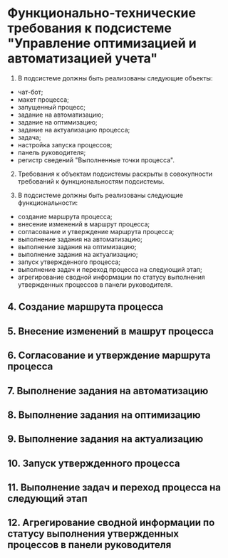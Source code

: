 # Функционально-технические требования к подсистеме "Управление оптимизацией и автоматизацией учета"

1. В подсистеме должны быть реализованы следующие объекты:
- чат-бот;
- макет процесса;
- запущенный процесс;
- задание на автоматизацию;
- задание на оптимизацию;
- задание на актуализацию процесса;
- задача;
- настройка запуска процессов;
- панель руководителя;
- регистр сведений "Выполненные точки процесса".

2. Требования к объектам подсистемы раскрыты в совокупности требований к функциональностям подсистемы.

3. В подсистеме должны быть реализованы следующие функциональности:
- создание маршрута процесса;
- внесение изменений в маршрут процесса;
- согласование и утверждение маршрута процесса;
- выполнение задания на автоматизацию;
- выполнение задания на оптимизацию;
- выполнение задания на актуализацию;
- запуск утвержденного процесса;
- выполнение задач и переход процесса на следующий этап;
- агрегирование сводной информации по статусу выполнения утвержденных процессов в панели руководителя.

## 4. Создание маршрута процесса

## 5. Внесение изменений в машрут процесса

## 6. Согласование и утверждение маршрута процесса

## 7. Выполнение задания на автоматизацию

## 8. Выполнение задания на оптимизацию

## 9. Выполнение задания на актуализацию

## 10. Запуск утвержденного процесса

## 11. Выполнение задач и переход процесса на следующий этап

## 12. Агрегирование сводной информации по статусу выполнения утвержденных процессов в панели руководителя
